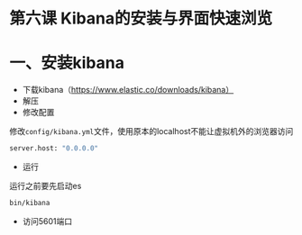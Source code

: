 # 第六课 Kibana的安装与界面快速浏览

# 一、安装kibana

- 下载kibana（https://www.elastic.co/downloads/kibana）
- 解压
- 修改配置

修改`config/kibana.yml`文件，使用原本的localhost不能让虚拟机外的浏览器访问

```sh
server.host: "0.0.0.0"
```

- 运行

运行之前要先启动es

```sh
bin/kibana
```

- 访问5601端口